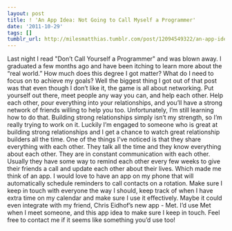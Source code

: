 ```yaml
---
layout: post
title: ! 'An App Idea: Not Going to Call Myself a Programmer'
date: '2011-10-29'
tags: []
tumblr_url: http://milesmatthias.tumblr.com/post/12094549322/an-app-idea-not-going-to-call-myself-a-programmer
---
```

Last night I read "Don’t Call Yourself a Programmer" and was blown away. I graduated a few months ago and have been itching to learn more about the “real world.” How much does this degree I got matter? What do I need to focus on to achieve my goals?
Well the biggest thing I got out of that post was that even though I don’t like it, the game is all about networking. Put yourself out there, meet people any way you can, and help each other. Help each other, pour everything into your relationships, and you’ll have a strong network of friends willing to help you too.
Unfortunately, I’m still learning how to do that. Building strong relationships simply isn’t my strength, so I’m really trying to work on it. Luckily I’m engaged to someone who is great at building strong relationships and I get a chance to watch great relationship builders all the time.
One of the things I’ve noticed is that they share everything with each other. They talk all the time and they know everything about each other. They are in constant communication with each other. Usually they have some way to remind each other every few weeks to give their friends a call and update each other about their lives. Which made me think of an app.
I would love to have an app on my phone that will automatically schedule reminders to call contacts on a rotation. Make sure I keep in touch with everyone the way I should, keep track of when I have extra time on my calendar and make sure I use it effectively.
Maybe it could even integrate with my friend, Chris Eidhof’s new app - Met. I’d use Met when I meet someone, and this app idea to make sure I keep in touch.
Feel free to contact me if it seems like something you’d use too!
